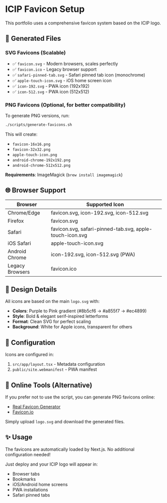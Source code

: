 # ICIP Favicon Setup

This portfolio uses a comprehensive favicon system based on the ICIP logo.

## 📁 Generated Files

### SVG Favicons (Scalable)

- ✅ `favicon.svg` - Modern browsers, scales perfectly
- ✅ `favicon.ico` - Legacy browser support
- ✅ `safari-pinned-tab.svg` - Safari pinned tab icon (monochrome)
- ✅ `apple-touch-icon.svg` - iOS home screen icon
- ✅ `icon-192.svg` - PWA icon (192x192)
- ✅ `icon-512.svg` - PWA icon (512x512)

### PNG Favicons (Optional, for better compatibility)

To generate PNG versions, run:

```bash
./scripts/generate-favicons.sh
```

This will create:

- `favicon-16x16.png`
- `favicon-32x32.png`
- `apple-touch-icon.png`
- `android-chrome-192x192.png`
- `android-chrome-512x512.png`

**Requirements**: ImageMagick (`brew install imagemagick`)

## 🌐 Browser Support

| Browser         | Supported Icon                                           |
| --------------- | -------------------------------------------------------- |
| Chrome/Edge     | favicon.svg, icon-192.svg, icon-512.svg                  |
| Firefox         | favicon.svg                                              |
| Safari          | favicon.svg, safari-pinned-tab.svg, apple-touch-icon.svg |
| iOS Safari      | apple-touch-icon.svg                                     |
| Android Chrome  | icon-192.svg, icon-512.svg (PWA)                         |
| Legacy Browsers | favicon.ico                                              |

## 🎨 Design Details

All icons are based on the main `logo.svg` with:

- **Colors**: Purple to Pink gradient (#8b5cf6 → #a855f7 → #ec4899)
- **Style**: Bold & elegant serif-inspired letterforms
- **Format**: Clean SVG for perfect scaling
- **Background**: White for Apple icons, transparent for others

## 📝 Configuration

Icons are configured in:

1. `src/app/layout.tsx` - Metadata configuration
2. `public/site.webmanifest` - PWA manifest

## 🔧 Online Tools (Alternative)

If you prefer not to use the script, you can generate PNG favicons online:

- [Real Favicon Generator](https://realfavicongenerator.net/)
- [Favicon.io](https://favicon.io/)

Simply upload `logo.svg` and download the generated files.

## ✨ Usage

The favicons are automatically loaded by Next.js. No additional configuration needed!

Just deploy and your ICIP logo will appear in:

- Browser tabs
- Bookmarks
- iOS/Android home screens
- PWA installations
- Safari pinned tabs
